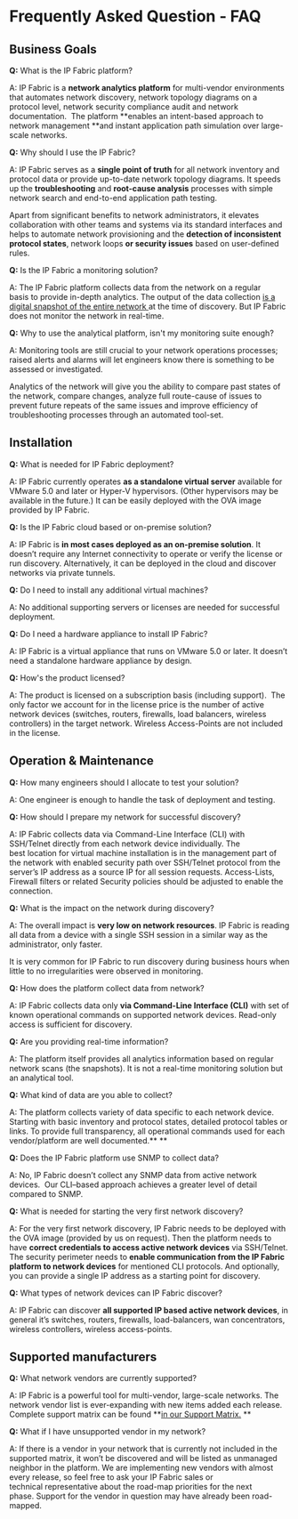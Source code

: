 # Frequently Asked Question - FAQ

## Business Goals

**Q:** What is the IP Fabric platform?

A: IP Fabric is a **network analytics platform** for multi-vendor environments that automates network discovery, network topology diagrams on a protocol level, network security compliance audit and network documentation.  The platform **enables an intent-based approach to network management **and instant application path simulation over large-scale networks.

**Q:** Why should I use the IP Fabric?

A: IP Fabric serves as a **single point of truth** for all network inventory and protocol data or provide up-to-date network topology diagrams. It speeds up the **troubleshooting** and **root-cause analysis** processes with simple network search and end-to-end application path testing. 

Apart from significant benefits to network administrators, it elevates collaboration with other teams and systems via its standard interfaces and helps to automate network provisioning and the **detection of inconsistent protocol states**, network loops **or security issues** based on user-defined rules. 

**Q:** Is the IP Fabric a monitoring solution?

A: The IP Fabric platform collects data from the network on a regular basis to provide in-depth analytics. The output of the data collection [is a digital snapshot of the entire network ](https://ipfabric.io/product/network-history/)at the time of discovery. But IP Fabric does not monitor the network in real-time. 

**Q:** Why to use the analytical platform, isn't my monitoring suite enough?

A: Monitoring tools are still crucial to your network operations processes; raised alerts and alarms will let engineers know there is something to be assessed or investigated.   

Analytics of the network will give you the ability to compare past states of the network, compare changes, analyze full route-cause of issues to prevent future repeats of the same issues and improve efficiency of troubleshooting processes through an automated tool-set.   

## Installation

**Q:** What is needed for IP Fabric deployment?

A: IP Fabric currently operates **as a standalone virtual server** available for VMware 5.0 and later or Hyper-V hypervisors. (Other hypervisors may be available in the future.) It can be easily deployed with the OVA image provided by IP Fabric. 

**Q:** Is the IP Fabric cloud based or on-premise solution?

A: IP Fabric is **in most cases deployed as an on-premise solution**. It doesn’t require any Internet connectivity to operate or verify the license or run discovery. Alternatively, it can be deployed in the cloud and discover networks via private tunnels. 

**Q:** Do I need to install any additional virtual machines?

A: No additional supporting servers or licenses are needed for successful deployment. 

**Q:** Do I need a hardware appliance to install IP Fabric?

A: IP Fabric is a virtual appliance that runs on VMware 5.0 or later. It doesn’t need a standalone hardware appliance by design. 

**Q:** How's the product licensed?

A: The product is licensed on a subscription basis (including support).  The only factor we account for in the license price is the number of active network devices (switches, routers, firewalls, load balancers, wireless controllers) in the target network. Wireless Access-Points are not included in the license.   

## Operation & Maintenance

**Q:** How many engineers should I allocate to test your solution?

A: One engineer is enough to handle the task of deployment and testing. 

**Q:** How should I prepare my network for successful discovery?

A: IP Fabric collects data via Command-Line Interface (CLI) with SSH/Telnet directly from each network device individually. The best location for virtual machine installation is in the management part of the network with enabled security path over SSH/Telnet protocol from the server’s IP address as a source IP for all session requests. Access-Lists, Firewall filters or related Security policies should be adjusted to enable the connection. 

**Q:** What is the impact on the network during discovery?

A: The overall impact is **very low on network resources**. IP Fabric is reading all data from a device with a single SSH session in a similar way as the administrator, only faster.

It is very common for IP Fabric to run discovery during business hours when little to no irregularities were observed in monitoring.

**Q:** How does the platform collect data from network?

A: IP Fabric collects data only **via Command-Line Interface (CLI)** with set of known operational commands on supported network devices. Read-only access is sufficient for discovery. 

**Q:** Are you providing real-time information?

A: The platform itself provides all analytics information based on regular network scans (the snapshots). It is not a real-time monitoring solution but an analytical tool. 

**Q:** What kind of data are you able to collect?

A: The platform collects variety of data specific to each network device. Starting with basic inventory and protocol states, detailed protocol tables or links. To provide full transparency, all operational commands used for each vendor/platform are well documented.** **

**Q:** Does the IP Fabric platform use SNMP to collect data?

A: No, IP Fabric doesn’t collect any SNMP data from active network devices.  Our CLI–based approach achieves a greater level of detail compared to SNMP. 

**Q:** What is needed for starting the very first network discovery?

A: For the very first network discovery, IP Fabric needs to be deployed with the OVA image (provided by us on request). Then the platform needs to have **correct credentials to access active network devices** via SSH/Telnet. The security perimeter needs to **enable communication from the IP Fabric platform to network devices** for mentioned CLI protocols. And optionally, you can provide a single IP address as a starting point for discovery. 

**Q:** What types of network devices can IP Fabric discover?

A: IP Fabric can discover **all supported IP based active network devices**, in general it’s switches, routers, firewalls, load-balancers, wan concentrators, wireless controllers, wireless access-points. 

## Supported manufacturers

**Q:** What network vendors are currently supported?

A: IP Fabric is a powerful tool for multi-vendor, large-scale networks. The network vendor list is ever-expanding with new items added each release. Complete support matrix can be found **[in our Support Matrix.](https://docs.ipfabric.io/matrix/) **

**Q:** What if I have unsupported vendor in my network?

A: If there is a vendor in your network that is currently not included in the supported matrix, it won’t be discovered and will be listed as unmanaged neighbor in the platform. We are implementing new vendors with almost every release, so feel free to ask your IP Fabric sales or technical representative about the road-map priorities for the next phase. Support for the vendor in question may have already been road-mapped. 

  
